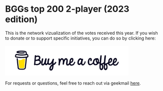 # BGGs top 200 2-player (2023 edition)

This is the network vizualization of the votes received this year. If you wish to donate or to support specific initiatives, you can do so by clicking here:
<br>
<br>
<img src="images/bmc-logo.png" alt="Alt text" title="Donations" width="400">

For requests or questions, feel free to reach out via geekmail [here](https://boardgamegeek.com/user/Dr_Bewd).
